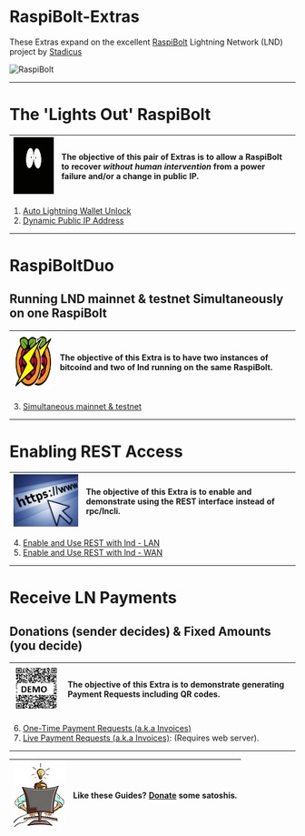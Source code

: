 # RaspiBolt-Extras

These Extras expand on the excellent [RaspiBolt](https://github.com/Stadicus/guides/blob/master/raspibolt/README.md) Lightning Network (LND) project by [Stadicus](https://github.com/Stadicus/)

![RaspiBolt](https://github.com/Stadicus/guides/raw/master/raspibolt/images/00_raspibolt_banner_440.png)

---

# The 'Lights Out' RaspiBolt

|<img src="images/lightsoff.gif" alt="Lights Off" height="100" width="200">|The objective of this pair of Extras is to allow a RaspiBolt to recover *without human intervention* from a power failure and/or a change in public IP.|
|---|:--|

1. [Auto Lightning Wallet Unlock](RB_extra_01.md)
1. [Dynamic Public IP Address](RB_extra_02.md)

---

# RaspiBoltDuo
## Running LND mainnet & testnet Simultaneously on one RaspiBolt

|<img src="images/RaspiBoltDuo.png" alt="Simultaneous mainnet & testnet" height="100" width="135">|The objective of this Extra is to have two instances of bitcoind and two of lnd running on the same RaspiBolt.|
|---|:--|

3. [Simultaneous mainnet & testnet](RB_extra_03.md)

---

# Enabling REST Access #
|<img src="images/RBE_REST.jpg" alt="REST">|The objective of this Extra is to enable and demonstrate using the REST interface instead of rpc/lncli.|
|---|:--|

4. [Enable and Use REST with lnd - LAN](RBE_REST.md)
5. [Enable and Use REST with lnd - WAN](RBE_REST_WAN.md)

---

# Receive LN Payments
## Donations (sender decides) & Fixed Amounts (you decide)
|![QR Demo](images/RBE-QR_demo.png)|The objective of this Extra is to demonstrate generating Payment Requests including QR codes.|
|---|:--|
6. [One-Time Payment Requests (a.k.a Invoices)](RB_extra_04.md)
7. [Live Payment Requests (a.k.a Invoices)](RB_extra_05.md): (Requires web server).

---

|![Busy Programmer](images/RaspiBoltBusy.jpg)|Like these Guides? [Donate](RBE_donation.md) some satoshis.|
|--|--|

